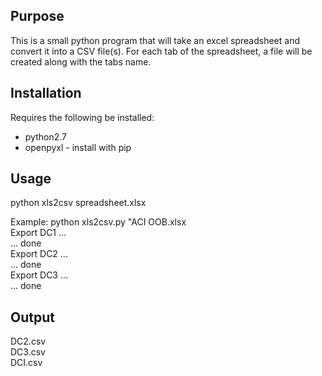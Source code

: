 ## Purpose

This is a small python program that will take an excel spreadsheet and convert it into a CSV file(s). For each tab of the spreadsheet, 
a file will be created along with the tabs name.

## Installation

Requires the following be installed:
- python2.7
- openpyxl - install with pip

## Usage

python xls2csv spreadsheet.xlsx

Example: python xls2csv.py "ACI OOB.xlsx  
Export DC1 ...  
 ... done  
Export DC2 ...  
 ... done  
Export DC3 ...  
 ... done  

## Output

DC2.csv  
DC3.csv  
DCI.csv  

